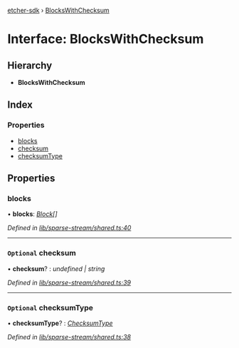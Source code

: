 [etcher-sdk](../README.md) › [BlocksWithChecksum](blockswithchecksum.md)

# Interface: BlocksWithChecksum

## Hierarchy

* **BlocksWithChecksum**

## Index

### Properties

* [blocks](blockswithchecksum.md#blocks)
* [checksum](blockswithchecksum.md#optional-checksum)
* [checksumType](blockswithchecksum.md#optional-checksumtype)

## Properties

###  blocks

• **blocks**: *[Block](block.md)[]*

*Defined in [lib/sparse-stream/shared.ts:40](https://github.com/balena-io-modules/etcher-sdk/blob/9e465a8/lib/sparse-stream/shared.ts#L40)*

___

### `Optional` checksum

• **checksum**? : *undefined | string*

*Defined in [lib/sparse-stream/shared.ts:39](https://github.com/balena-io-modules/etcher-sdk/blob/9e465a8/lib/sparse-stream/shared.ts#L39)*

___

### `Optional` checksumType

• **checksumType**? : *[ChecksumType](../README.md#checksumtype)*

*Defined in [lib/sparse-stream/shared.ts:38](https://github.com/balena-io-modules/etcher-sdk/blob/9e465a8/lib/sparse-stream/shared.ts#L38)*
